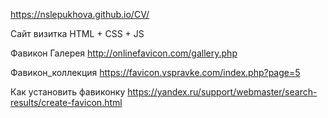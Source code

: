 https://nslepukhova.github.io/CV/

Сайт визитка HTML + CSS + JS

Фавикон Галерея http://onlinefavicon.com/gallery.php

Фавикон_коллекция https://favicon.vspravke.com/index.php?page=5

Как установить фавиконку https://yandex.ru/support/webmaster/search-results/create-favicon.html
